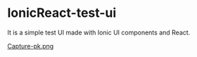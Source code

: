 # IonicReact-test-ui
It is a simple test UI made with Ionic UI components and React.

[Capture-pk.png](https://postimg.cc/QVm378yy)
